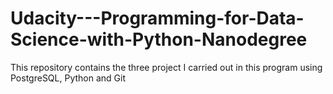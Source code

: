 # Udacity---Programming-for-Data-Science-with-Python-Nanodegree
This repository contains the three project I carried out in this program using PostgreSQL, Python and Git

